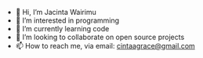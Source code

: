 - 👋 Hi, I’m Jacinta Wairimu 
- 👀 I’m interested in programming 
- 🌱 I’m currently learning code 
- 💞️ I’m looking to collaborate on open source projects 
- 📫 How to reach me, via email: cintaagrace@gmail.com

<!---
jacinta831/jacinta831 is a ✨ special ✨ repository because its `README.md` (this file) appears on your GitHub profile.
You can click the Preview link to take a look at your changes.
--->
